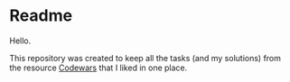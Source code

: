 # Readme

Hello.

This repository was created to keep all the tasks (and my solutions) from the resource [Codewars](https://www.codewars.com/users/FlintOFF) that I liked in one place.

